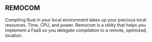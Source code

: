 ## REMOCOM

Compiling Rust in your local environment takes up your precious local resources. Time, CPU, and power. Remocom is a utility that helps you implement a FaaS so you delegate compilation to a remote, optimized, location.